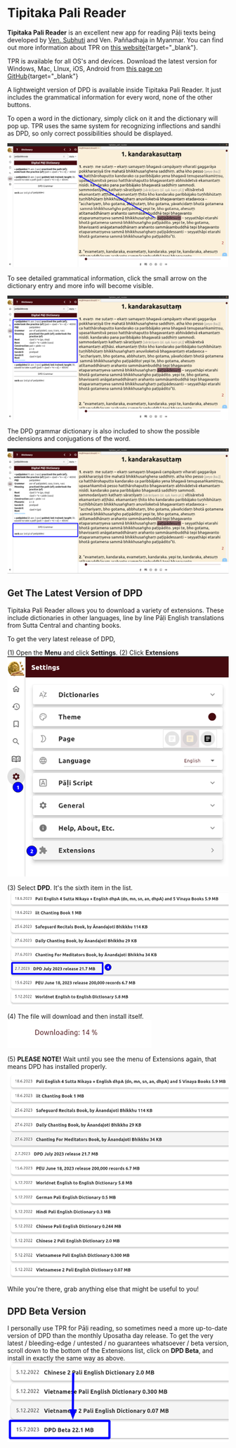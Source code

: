 # Tipitaka Pali Reader

**Tipitaka Pali Reader** is an excellent new app for reading Pāḷi texts being developed by [Ven. Subhuti](https://americanmonk.org/) and Ven. Paññadhaja in Myanmar. You can find out more information about TPR on [this website](https://americanmonk.org/tipitaka-pali-reader/){target="_blank"}.

TPR is available for all OS's and devices. Download the latest version for Windows, Mac, LInux, iOS, Android from [this page on GitHub](https://github.com/bksubhuti/tipitaka-pali-reader/releases){target="_blank"}

A lightweight version of DPD is available inside Tipitaka Pali Reader. It just includes the grammatical information for every word, none of the other buttons.

To open a word in the dictionary, simply click on it and the dictionary will pop up. TPR uses the same system for recognizing inflections and sandhi as DPD, so only correct possibilities should be displayed.

![click_word](../pics/tpr/tpr_click_word.png)

To see detailed grammatical information, click the small arrow on the dictionary entry and more info will become visible. 

![grammar_info](../pics/tpr/tpr_open_grammar.png)

The DPD grammar dictionary is also included to show the possible declensions and conjugations of the word.

![dpd_grammar](../pics/tpr/tpr_grammar_info.png)


## Get The Latest Version of DPD

Tipitaka Pali Reader allows you to download a variety of extensions. These include dictionaries in other languages, line by line Pāḷi English translations from Sutta Central and chanting books.

To get the very latest release of DPD,

(1) Open the **Menu** and click **Settings**. (2) Click **Extensions** \
![extension](../pics/tpr/tpr_open_extensions.png)

(3) Select **DPD**. It's the sixth item in the list.
![select_dpd](../pics/tpr/tpr_select_dpd.png)

(4) The file will download and then install itself. \
![downloading](../pics/tpr/tpr_downloading.png)

(5) **PLEASE NOTE!** Wait until you see the menu of Extensions again, that means DPD has installed properly. \
![extensions](../pics/tpr/tpr_extensions.png)

While you're there, grab anything else that might be useful to you! 

## DPD Beta Version

I personally use TPR for Pāḷi reading, so sometimes need a more up-to-date version of DPD than the monthly Uposatha day release. To get the very latest / bleeding-edge / untested / no guarantees whatsoever / beta version, scroll down to the bottom of the Extensions list, click on **DPD Beta**, and install in exactly the same way as above.
![beta_version](../pics/tpr/tpr_dpd_beta.png)


